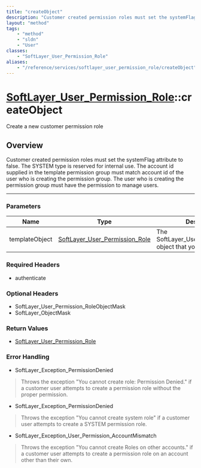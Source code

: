 ```yaml
---
title: "createObject"
description: "Customer created permission roles must set the systemFlag attribute to false.  The SYSTEM type is reserved for internal... "
layout: "method"
tags:
    - "method"
    - "sldn"
    - "User"
classes:
    - "SoftLayer_User_Permission_Role"
aliases:
    - "/reference/services/softlayer_user_permission_role/createObject"
---
```

# [SoftLayer_User_Permission_Role](/reference/services/SoftLayer_User_Permission_Role)::createObject


Create a new customer permission role


## Overview 
Customer created permission roles must set the systemFlag attribute to false.  The SYSTEM type is reserved for internal use. The account id supplied in the template permission group must match account id of the user who is creating the permission group.  The user who is creating the permission group must have the permission to manage users. 

-----

### Parameters 
|Name | Type | Description |
| --- | --- | --- |
|templateObject| <a href='/reference/datatypes/SoftLayer_User_Permission_Role'>SoftLayer_User_Permission_Role </a>| The SoftLayer_User_Permission_Role object that you wish to create.|


### Required Headers
* authenticate


### Optional Headers
* SoftLayer_User_Permission_RoleObjectMask
* SoftLayer_ObjectMask

### Return Values
* <a href='/reference/datatypes/SoftLayer_User_Permission_Role'>SoftLayer_User_Permission_Role </a>



### Error Handling

* SoftLayer_Exception_PermissionDenied 

> Throws the exception "You cannot create role: Permission Denied." if a customer user attempts to create a permission role without the proper permission. 

* SoftLayer_Exception_PermissionDenied 

> Throws the exception "You cannot create system role" if a customer user attempts to create a SYSTEM permission role. 

* SoftLayer_Exception_User_Permission_AccountMismatch 

> Throws the exception "You cannot create Roles on other accounts." if a customer user attempts to create a permission role on an account other than their own. 



